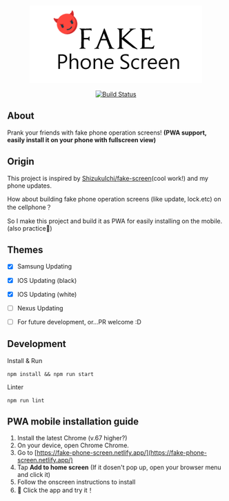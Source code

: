 <p align="center">
<a href="https://fake-phone-screen.netlify.app/" target="_blank">
<img src="https://raw.githubusercontent.com/setsal/files/main/logo/logo.png" width="400">
</a>
</p>

<p align="center">
<a href=""><img src="https://api.netlify.com/api/v1/badges/5872ef9c-f949-449c-bb5c-2ff497d8db2d/deploy-status" alt="Build Status"></a>
</p>

## About

Prank your friends with fake phone operation screens! **(PWA support, easily install it on your phone with fullscreen view)**


## Origin 

This project is inspired by [ShizukuIchi/fake-screen](https://github.com/ShizukuIchi/fake-screen)(cool work!) and my phone updates.

How about building fake phone operation screens (like update, lock.etc) on the cellphone？

So I make this project and build it as PWA for easily installing on the mobile. (also practice💪)


## Themes

- [x] Samsung Updating
- [x] IOS Updating (black)
- [x] IOS Updating (white)
- [ ] Nexus Updating
- [ ] For future development, or...PR welcome :D


## Development

Install & Run
```
npm install && npm run start
```

Linter
```
npm run lint
```


## PWA mobile installation guide

1. Install the latest Chrome (v.67 higher?)
2. On your device, open Chrome Chrome.
3. Go to [https://fake-phone-screen.netlify.app/](https://fake-phone-screen.netlify.app/)
4. Tap **Add to home screen** (If it dosen't pop up, open your browser menu and click it)
5. Follow the onscreen instructions to install
6. 🍻  Click the app and try it！

